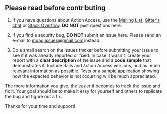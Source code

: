 ## Please read before contributing

1. If you have questions about Action Access, use the
[Mailing List](https://groups.google.com/d/forum/action_access),
[Gitter's chat](https://gitter.im/matiasgagliano/action_access) or
[Stack Overflow](https://stackoverflow.com/questions/tagged/action_access).
**DO NOT** post questions here.

2. If you find a security bug, **DO NOT** submit an issue here.
Please send an e-mail to [mgag.issues@gmail.com](mailto:mgag.issues@gmail.com)
instead.

3. Do a small search on the issues tracker before submitting your issue to
see if it was already reported or fixed. In case it wasn't, create your report
with a **clear description** of the issue and a **code sample** that
demonstrates it. Include Rails and Action Access versions, and as much relevant
information as possible. Tests or a sample application showing how the
expected behavior is not occurring will be much appreciated.

The more information you give, the easier it becomes to track the issue and fix
it. Your goal should be to make it easy for yourself and others to replicate
the bug and figure out a fix.

Thanks for your time and support!
